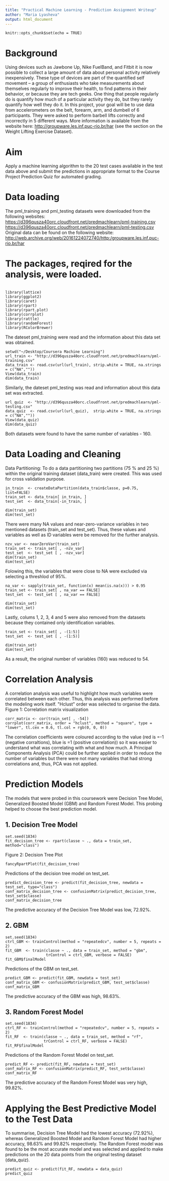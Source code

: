 ```yaml
---
title: "Practical Machine Learning - Prediction Assignment Writeup"
author: "Maria Lyasheva"
output: html_document
---
```


```{r setup, include=FALSE}
knitr::opts_chunk$set(echo = TRUE)
```



# Background

Using devices such as Jawbone Up, Nike FuelBand, and Fitbit it is now possible to collect a large amount of data about personal activity relatively inexpensively. These type of devices are part of the quantified self movement – a group of enthusiasts who take measurements about themselves regularly to improve their health, to find patterns in their behavior, or because they are tech geeks. One thing that people regularly do is quantify how much of a particular activity they do, but they rarely quantify how well they do it. In this project, your goal will be to use data from accelerometers on the belt, forearm, arm, and dumbell of 6 participants. They were asked to perform barbell lifts correctly and incorrectly in 5 different ways. More information is available from the website here: http://groupware.les.inf.puc-rio.br/har (see the section on the Weight Lifting Exercise Dataset).

# Aim

Apply a machine learning algorithm to the 20 test cases available in the test data above and submit the predictions in appropriate format to the Course Project Prediction Quiz for automated grading.

# Data loading

The pml_training and pml_testing datasets were downloaded from the following websites:
https://d396qusza40orc.cloudfront.net/predmachlearn/pml-training.csv
https://d396qusza40orc.cloudfront.net/predmachlearn/pml-testing.csv
Original data can be found on the following website:
http://web.archive.org/web/20161224072740/http:/groupware.les.inf.puc-rio.br/har

# The packages, reqired for the analysis, were loaded.

```{r}

library(lattice)
library(ggplot2)
library(caret)
library(rpart)
library(rpart.plot)
library(corrplot)
library(rattle)
library(randomForest)
library(RColorBrewer)
```

The dateset pml_training were read and the information about this data set was obtained.

```{r}
setwd("~/Desktop/Coursera Machine Learning")
url_train <- "http://d396qusza40orc.cloudfront.net/predmachlearn/pml-training.csv"
data_train <- read.csv(url(url_train), strip.white = TRUE, na.strings = c("NA",""))
View(data_train)
dim(data_train)
```


Similarly, the dateset pml_testing was read and information about this data set was extracted.

```{r}
url_quiz  <- "http://d396qusza40orc.cloudfront.net/predmachlearn/pml-testing.csv"
data_quiz  <- read.csv(url(url_quiz),  strip.white = TRUE, na.strings = c("NA",""))
View(data_quiz)
dim(data_quiz)
```


Both datasets were found to have the same number of variables - 160.

# Data Loading and Cleaning
Data Partitioning:
To do a data partitioning two partitions (75 % and 25 %) within the original training dataset (data_train) were created. This was used for cross validation purpose.

```{r}
in_train  <- createDataPartition(data_train$classe, p=0.75, list=FALSE)
train_set <- data_train[ in_train, ]
test_set  <- data_train[-in_train, ]

dim(train_set)
dim(test_set)
```

There were many NA values and near-zero-variance variables in two mentioned datasets (train_set and test_set). Thus, these values and variables as well as ID variables were be removed for the further analysis.

```{r}
nzv_var <- nearZeroVar(train_set)
train_set <- train_set[ , -nzv_var]
test_set  <- test_set [ , -nzv_var]
dim(train_set)
dim(test_set)
```

Folowing this, the variables that were close to NA were excluded via selecting a threshlod of 95%.

```{r}
na_var <- sapply(train_set, function(x) mean(is.na(x))) > 0.95
train_set <- train_set[ , na_var == FALSE]
test_set  <- test_set [ , na_var == FALSE]

dim(train_set)
dim(test_set)
```

Lastly, colums 1, 2, 3, 4 and 5 were also removed from the datasets because they contained only identification variables.

```{r}
train_set <- train_set[ , -(1:5)]
test_set  <- test_set [ , -(1:5)]

dim(train_set)
dim(test_set)
```

As a result, the original number of variables (160) was reduced to 54.

# Correlation Analysis

A correlation analysis was useful to highlight how much variables were correlated between each other.
Thus, this analysis was performed before the modeling work itself.
"Hclust" order was selected to organise the data.
Figure 1: Correlation matrix visualization

```{r}
corr_matrix <- cor(train_set[ , -54])
corrplot(corr_matrix, order = "hclust", method = "square", type = "lower", tl.cex = 0.6, tl.col = rgb(0, 0, 0))
```

The correlation coefficients were coloured according to the value (red is =-1 (negative corraltions), blue is =1 (positive correlation)) so it was easier to understand what was correlating with what and how much.
A Principal Components Analysis (PCA) could be further applied in order to reduce the number of variables but there were not many variables that had strong correlations and, thus, PCA was not applied.

# Prediction Models

The models that were probed in this coursework were Decision Tree Model, Generalized Boosted Model (GBM) and Random Forest Model.
This probing helped to choose the best prediction model.

## 1. Decision Tree Model

```{r}
set.seed(1834)
fit_decision_tree <- rpart(classe ~ ., data = train_set, method="class")
```

Figure 2: Decision Tree Plot 

```{r}
fancyRpartPlot(fit_decision_tree)
```

Predictions of the decision tree model on test_set.

```{r}
predict_decision_tree <- predict(fit_decision_tree, newdata = test_set, type="class")
conf_matrix_decision_tree <- confusionMatrix(predict_decision_tree, test_set$classe)
conf_matrix_decision_tree
```

The predictive accuracy of the Decision Tree Model was low, 72.92%.

## 2. GBM

```{r}
set.seed(1834)
ctrl_GBM <- trainControl(method = "repeatedcv", number = 5, repeats = 2)
fit_GBM  <- train(classe ~ ., data = train_set, method = "gbm",
                  trControl = ctrl_GBM, verbose = FALSE)
fit_GBM$finalModel
```

Predictions of the GBM on test_set.

```{r}
predict_GBM <- predict(fit_GBM, newdata = test_set)
conf_matrix_GBM <- confusionMatrix(predict_GBM, test_set$classe)
conf_matrix_GBM
```

The predictive accuracy of the GBM was high, 98.63%.

## 3. Random Forest Model

```{r}
set.seed(1834)
ctrl_RF <- trainControl(method = "repeatedcv", number = 5, repeats = 2)
fit_RF  <- train(classe ~ ., data = train_set, method = "rf",
                 trControl = ctrl_RF, verbose = FALSE)
fit_RF$finalModel
```

Predictions of the Random Forest Model on test_set.

```{r}
predict_RF <- predict(fit_RF, newdata = test_set)
conf_matrix_RF <- confusionMatrix(predict_RF, test_set$classe)
conf_matrix_RF
```

The predictive accuracy of the Random Forest Model was very high, 99.82%.

# Applying the Best Predictive Model to the Test Data

To summarise, Decision Tree Model had the lowest accuracy (72.92%), whereas Generalized Boosted Model and Random Forest Model had higher accuracy, 98.63% and 99.82% respectively. The Random Forest model was found to be the most accurate model and was selected and applied to make predictions on the 20 data points from the original testing dataset (data_quiz).

```{r}
predict_quiz <- predict(fit_RF, newdata = data_quiz)
predict_quiz
```

